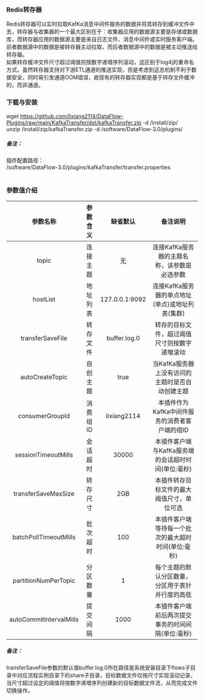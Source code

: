 ### Redis转存器  
Redis转存器可以实时拉取KafKa消息中间件服务的数据并将其转存到缓冲文件中去，转存器与收集器的一个最大区别在于：收集器应用的数据源主要是存储或数据库，而转存器应用的数据源主要是来自日志文件、消息中间件或实时服务客户端。前者数据源中的数据是被转存器主动拉取，而后者数据源中的数据是被主动推送给转存器。  
如果转存缓冲文件尺寸超过阈值则按数字递增序列滚动，这区别于log4j的重命名方式。虽然转存器支持对下游ETL通道的推送实现，但是考虑到这总机制不利于数据安全，同时易引发通道OOM错误，故现有的转存器实现都是基于转存文件缓冲的，而非通道。  
      

### 下载与安装  
wget https://github.com/lixiang2114/DataFlow-Plugins/raw/main/KafkaTransfer/dst/kafkaTransfer.zip -d /install/zip/  
unzip  /install/zip/kafkaTransfer.zip -d /software/DataFlow-3.0/plugins/    

##### 备注：  
插件配置路径：  
 /software/DataFlow-3.0/plugins/kafkaTransfer/transfer.properties  
​      
### 参数值介绍  
|参数名称|参数含义|缺省默认|备注说明|
|:-----:|:-------:|:-------:|:-------:|
|topic|连接主题|无|连接KafKa服务器的主题名称，该参数是必选参数|
|hostList|地址列表|127.0.0.1:9092|连接KafKa服务器的单点地址(单点)或地址列表(集群)|
|transferSaveFile|转存文件|buffer.log.0|转存的目标文件，超过阈值尺寸则按数字递增滚动|
|autoCreateTopic|自创主题|true|当KafKa服务器上没有访问的主题时是否自动创建主题|
|consumerGroupId|消费组ID|lixiang2114|本插件作为KafKa中间件服务的消费者客户端的组ID|
|sessionTimeoutMills|会话超时|30000|本插件客户端与KafKa服务端的会话超时时间(单位:毫秒)|
|transferSaveMaxSize|转存尺寸|2GB|本插件转存目标文件的最大阈值尺寸，单位可选|
|batchPollTimeoutMills|批次超时|100|本插件客户端等待每一个批次的最大超时时间(单位:毫秒)|
|partitionNumPerTopic|分区数量|1|每个主题的默认分区数量，分区用于表针并行度的高低|
|autoCommitIntervalMills|提交间隔|1000|本插件客户端前后两次提交事务的时间间隔(单位:毫秒)|
##### 备注：  
transferSaveFile参数的默认值buffer.log.0所在路径是系统安装目录下flows子目录中对应流程实例目录下的share子目录，目标数据文件仅按尺寸实现滚动记录，当尺寸超过设定的阈值将按数字递增序列创建新的目标数据文件流，从而完成文件切换操作。